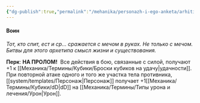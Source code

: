 ```yaml
---
{"dg-publish":true,"permalink":"/mehanika/personazh-i-ego-anketa/arhitipy-personzhej/podrobnee/voin/"}
---
```


#### Воин
*Тот, кто спит, ест и ср… сражается с мечом в руках. Не только с мечом. Битвы для этого архетипа смысл жизни и существования.* 

**Перк**: **НА ПРОЛОМ!** 
Все действия в бою, связанные с силой, получают +1 к [[Механика/Термины/Кубики/Броски кубиков на удачу\|удачности]]. При повторной атаке одного и того же участка тела противника, [[system/templates/Персонаж\|Персонаж]] получает +1[[Механика/Термины/Кубики/dD\|dD]] на [[Механика/Термины/Типы урона и лечения/Урон\|Урон]].